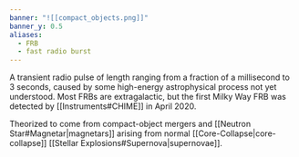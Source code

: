 ```yaml
---
banner: "![[compact_objects.png]]"
banner_y: 0.5
aliases:
  - FRB
  - fast radio burst
---
```

A transient radio pulse of length ranging from a fraction of a millisecond to 3 seconds, caused by some high-energy astrophysical process not yet understood. Most FRBs are extragalactic, but the first Milky Way FRB was detected by [[Instruments#CHIME]] in April 2020.

Theorized to come from compact-object mergers and [[Neutron Star#Magnetar|magnetars]] arising from normal [[Core-Collapse|core-collapse]] [[Stellar Explosions#Supernova|supernovae]].
